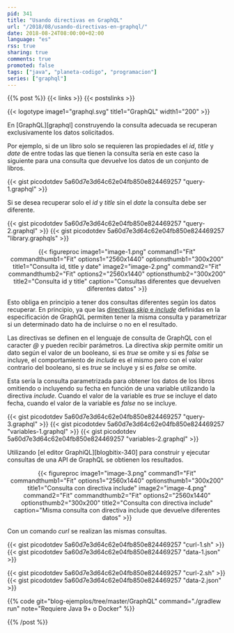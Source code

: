 ```yaml
---
pid: 341
title: "Usando directivas en GraphQL"
url: "/2018/08/usando-directivas-en-graphql/"
date: 2018-08-24T08:00:00+02:00
language: "es"
rss: true
sharing: true
comments: true
promoted: false
tags: ["java", "planeta-codigo", "programacion"]
series: ["graphql"]
---
```


{{% post %}}
{{< links >}}
{{< postslinks >}}

{{< logotype image1="graphql.svg" title1="GraphQL" width1="200" >}}

En [GraphQL][graphql] construyendo la consulta adecuada se recuperan exclusivamente los datos solicitados.

Por ejemplo, si de un libro solo se requieren las propiedades el _id_, _title_ y _date_ de entre todas las que tienen la consulta sería en este caso la siguiente para una consulta que devuelve los datos de un conjunto de libros.

{{< gist picodotdev 5a60d7e3d64c62e04fb850e824469257 "query-1.graphql" >}}

Si se desea recuperar solo el _id_ y _title_ sin el _date_ la consulta debe ser diferente.

{{< gist picodotdev 5a60d7e3d64c62e04fb850e824469257 "query-2.graphql" >}}
{{< gist picodotdev 5a60d7e3d64c62e04fb850e824469257 "library.graphqls" >}}

<div class="media" style="text-align: center;">
    {{< figureproc
        image1="image-1.png" command1="Fit" commandthumb1="Fit" options1="2560x1440" optionsthumb1="300x200" title1="Consulta id, title y date"
        image2="image-2.png" command2="Fit" commandthumb2="Fit" options2="2560x1440" optionsthumb2="300x200" title2="Consulta id y title"
        caption="Consultas diferentes que devuelven diferentes datos" >}}
</div>

Esto obliga en principio a tener dos consultas diferentes según los datos recuperar. En principio, ya que las [directivas _skip_ e _include_](https://graphql.org/learn/queries/#directives) definidas en la especificación de GraphQL permiten tener la misma consulta y parametrizar si un determinado dato ha de incluirse o no en el resultado.

Las directivas se definen en el lenguaje de consulta de GraphQL con el caracter _@_ y pueden recibir parámetros. La directiva _skip_ permite omitir un dato según el valor de un booleano, si es _true_ se omite y si es _false_ se incluye, el comportamiento de _include_ es el mismo pero con el valor contrario del booleano, si es _true_ se incluye y si es _false_ se omite.

Esta sería la consulta parametrizada para obtener los datos de los libros omitiendo o incluyendo su fecha en función de una variable utilizando la directiva _include_. Cuando el valor de la variable es _true_ se incluye el dato fecha, cuando el valor de la variable es _false_ no se incluye.

{{< gist picodotdev 5a60d7e3d64c62e04fb850e824469257 "query-3.graphql" >}}
{{< gist picodotdev 5a60d7e3d64c62e04fb850e824469257 "variables-1.graphql" >}}
{{< gist picodotdev 5a60d7e3d64c62e04fb850e824469257 "variables-2.graphql" >}}

Utilizando [el editor GraphiQL][blogbitix-340] para construir y ejecutar consultas de una API de GraphQL se obtienen los resultados.

<div class="media" style="text-align: center;">
    {{< figureproc
        image1="image-3.png" command1="Fit" commandthumb1="Fit" options1="2560x1440" optionsthumb1="300x200" title1="Consulta con directiva include"
        image2="image-4.png" command2="Fit" commandthumb2="Fit" options2="2560x1440" optionsthumb2="300x200" title2="Consulta con directiva include"
        caption="Misma consulta con directiva include que devuelve diferentes datos" >}}
</div>

Con un comando _curl_ se realizan las mismas consultas.

{{< gist picodotdev 5a60d7e3d64c62e04fb850e824469257 "curl-1.sh" >}}
{{< gist picodotdev 5a60d7e3d64c62e04fb850e824469257 "data-1.json" >}}

{{< gist picodotdev 5a60d7e3d64c62e04fb850e824469257 "curl-2.sh" >}}
{{< gist picodotdev 5a60d7e3d64c62e04fb850e824469257 "data-2.json" >}}

{{% code git="blog-ejemplos/tree/master/GraphQL" command="./gradlew run" note="Requiere Java 9+ o Docker" %}}

{{% /post %}}
